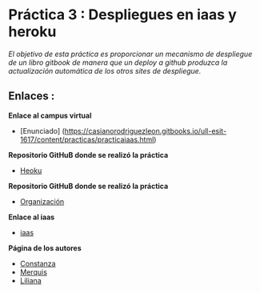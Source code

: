 # Práctica 3 : Despliegues en iaas y heroku

 *El objetivo de esta práctica es proporcionar un mecanismo de despliegue de un libro gitbook
 de manera que un deploy a github produzca la actualización automática de los otros sites de despliegue.*

## Enlaces  :

 **Enlace al campus virtual**

 * [Enunciado] (https://casianorodriguezleon.gitbooks.io/ull-esit-1617/content/practicas/practicaiaas.html)


**Repositorio GitHuB donde se realizó la práctica**
* [Heoku](https://dashboard.heroku.com/pipelines/9b1769af-da94-40eb-8471-02c9e5d27046)

 **Repositorio GitHuB donde se realizó la práctica**

 * [Organización](https://github.com/ULL-ESIT-SYTW-1617/practica-despliegues-en-iaas-y-heroku-merquililycony.git)

**Enlace al iaas**

 * [iaas](http://10.6.128.168:8080/)
 

 **Página de los autores**

 * [Constanza](http://alu0100673647.github.io)
 * [Merquis](http://merquis.github.io)
 * [Liliana](https://alu0100762846.github.io)
